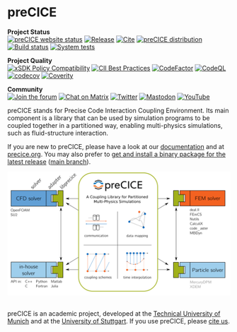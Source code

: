 # preCICE #

**Project Status**  
[![preCICE website status](https://img.shields.io/website-up-down-green-red/https/precice.org.svg?label=website)](https://twitter.com/preCICE_org)
[![Release](https://img.shields.io/github/release/precice/precice.svg)](https://github.com/precice/precice/releases/latest)
[![Cite](https://img.shields.io/badge/cite-literature_guide-d45815)](https://precice.org/fundamentals-literature-guide.html)
[![preCICE distribution](https://img.shields.io/badge/preCICE_Distribution-10.18419%2Fdarus--2613-d45815.svg)](https://doi.org/10.18419/darus-2613)
[![Build status](https://github.com/precice/precice/workflows/Build%20and%20Test/badge.svg)](https://github.com/precice/precice/actions?query=workflow%3A%22Build+and+Test%22+branch%3Adevelop)
[![System tests](https://img.shields.io/badge/system_tests-trigger_manually-blue)](https://github.com/precice/tutorials/actions/workflows/run_testsuite_manual.yml)

**Project Quality**  
[![xSDK Policy Compatibility](https://img.shields.io/badge/xSDK-member-brightgreen)](https://github.com/xsdk-project/xsdk-policy-compatibility/blob/master/precice-policy-compatibility.md)
[![CII Best Practices](https://bestpractices.coreinfrastructure.org/projects/3895/badge)](https://bestpractices.coreinfrastructure.org/projects/3895)
[![CodeFactor](https://www.codefactor.io/repository/github/precice/precice/badge)](https://www.codefactor.io/repository/github/precice/precice)
[![CodeQL](https://github.com/precice/precice/actions/workflows/codeql.yml/badge.svg)](https://github.com/precice/precice/actions/workflows/codeql.yml)
[![codecov](https://codecov.io/gh/precice/precice/branch/develop/graph/badge.svg?token=ixXCTXAZMU)](https://codecov.io/gh/precice/precice)
[![Coverity](https://scan.coverity.com/projects/19312/badge.svg)](https://scan.coverity.com/projects/precice-precice)

**Community**  
[![Join the forum](https://img.shields.io/badge/discourse-news_and_forum-orange?link=https%3A%2F%2Fprecice.discourse.group%2F)](https://precice.discourse.group/)
[![Chat on Matrix](https://matrix.to/img/matrix-badge.svg)](https://matrix.to/#/#precice_lobby:gitter.im?web-instance[element.io]=app.gitter.im)
[![Twitter](https://img.shields.io/badge/twitter-%40preCICE__org-1da1f2)](https://twitter.com/preCICE_org)
[![Mastodon](https://img.shields.io/badge/mastodon-%40preCICE-6364ff)](https://fosstodon.org/@precice)
[![YouTube](https://img.shields.io/badge/youtube-%40preCICECoupling-ff0000)](https://www.youtube.com/c/preCICECoupling/)

preCICE stands for Precise Code Interaction Coupling Environment. Its main component is a library that can be used by simulation programs to be coupled together in a partitioned way, enabling multi-physics simulations, such as fluid-structure interaction.

If you are new to preCICE, please have a look at our [documentation](https://www.precice.org/docs.html) and at [precice.org](https://www.precice.org). You may also prefer to [get and install a binary package for the latest release](https://github.com/precice/precice/releases/latest) ([main branch](https://github.com/precice/precice/tree/main)).

<div align="center" style="margin-bottom:30px">
<img src="https://github.com/precice/precice.github.io/blob/master/material/overview/precice-overview.png" alt="preCICE overview" style="max-height: 100%; max-width: 100%">
</div>

preCICE is an academic project, developed at the [Technical University of Munich](https://www.cs.cit.tum.de/en/sccs/home/) and at the [University of Stuttgart](https://www.ipvs.uni-stuttgart.de). If you use preCICE, please [cite us](https://www.precice.org/fundamentals-literature-guide.html).
